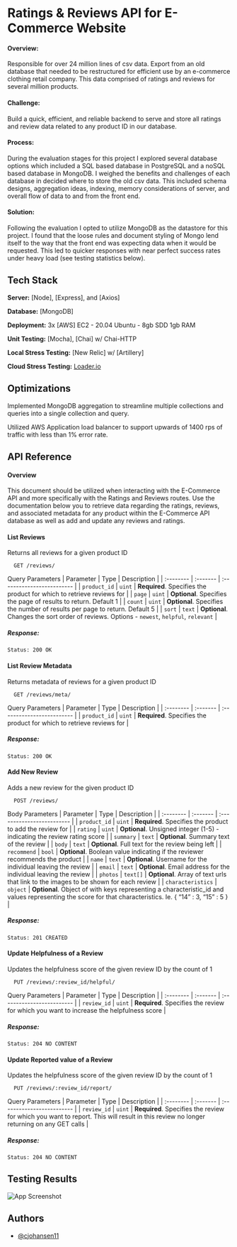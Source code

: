 
# Ratings & Reviews API for E-Commerce Website

#### Overview:
Responsible for over 24 million lines of csv data. Export from an old database that needed to be restructured for efficient use by an e-commerce clothing retail company. This data comprised of ratings and reviews for several million products. 

#### Challenge:
Build a quick, efficient, and reliable backend to serve and store all ratings and review data related to any product ID in our database. 

#### Process:
During the evaluation stages for this project I explored several database options which included a SQL based database in PostgreSQL and a noSQL based database in MongoDB. I weighed the benefits and challenges of each database in decided where to store the old csv data. This included schema designs, aggregation ideas, indexing, memory considerations of server, and overall flow of data to and from the front end. 

#### Solution:
Following the evaluation I opted to utilize MongoDB as the datastore for this project. I found that the loose rules and document styling of Mongo lend itself to the way that the front end was expecting data when it would be requested. This led to quicker responses with near perfect success rates under heavy load (see testing statistics below).

## Tech Stack

**Server:** [Node], [Express], and [Axios]

**Database:** [MongoDB]

**Deployment:** 3x [AWS] EC2 - 20.04 Ubuntu - 8gb SDD 1gb RAM

**Unit Testing:** [Mocha], [Chai] w/ Chai-HTTP

**Local Stress Testing:** [New Relic] w/ [Artillery]

**Cloud Stress Testing:** [Loader.io](https://www.loader.io)
## Optimizations

Implemented MongoDB aggregation to streamline multiple collections and queries into a single collection and query. 

Utilized AWS Application load balancer to support upwards of 1400 rps of traffic with less than 1% error rate. 


## API Reference

#### Overview
This document should be utilized when interacting with the E-Commerce API and more specifically with the Ratings and Reviews routes. Use the documentation below you to retrieve data regarding the ratings, reviews, and associated metadata for any product within the E-Commerce API database as well as add and update any reviews and ratings. 

#### List Reviews
Returns all reviews for a given product ID

```http
  GET /reviews/
```

Query Parameters
| Parameter | Type     | Description                |
| :-------- | :------- | :------------------------- |
| `product_id` | `uint` | **Required**. Specifies the product for which to retrieve reviews for |
| `page` | `uint` | **Optional**. Specifies the page of results to return. Default 1 |
| `count` | `uint` | **Optional**. Specifies the number of results per page to return. Default 5 |
| `sort` | `text` | **Optional**. Changes the sort order of reviews. Options - `newest`, `helpful`, `relevant` |

##### Response:
```http
Status: 200 OK
```

#### List Review Metadata
Returns metadata of reviews for a given product ID

```http
  GET /reviews/meta/
```

Query Parameters
| Parameter | Type     | Description                |
| :-------- | :------- | :------------------------- |
| `product_id` | `uint` | **Required**. Specifies the product for which to retrieve reviews for |

##### Response:
```http
Status: 200 OK
```

#### Add New Review
Adds a new review for the given product ID

```http
  POST /reviews/
```

Body Parameters
| Parameter | Type     | Description                |
| :-------- | :------- | :------------------------- |
| `product_id` | `uint` | **Required**. Specifies the product to add the review for |
| `rating` | `uint` | **Optional**. Unsigned integer (1-5) - indicating the review rating score |
| `summary` | `text` | **Optional**. Summary text of the review |
| `body` | `text` | **Optional**. Full text for the review being left |
| `recommend` | `bool` | **Optional**. Boolean value indicating if the reviewer recommends the product |
| `name` | `text` | **Optional**. Username for the individual leaving the review |
| `email` | `text` | **Optional**. Email address for the individual leaving the review |
| `photos` | `text[]` | **Optional**. Array of text urls that link to the images to be shown for each review |
| `characteristics` | `object` | **Optional**. Object of with keys representing a characteristic_id and values representing the score for that characteristics. Ie. { “14” : 3, “15” : 5 } |

##### Response:
```http
Status: 201 CREATED
```

#### Update Helpfulness of a Review
Updates the helpfulness score of the given review ID by the count of 1

```http
  PUT /reviews/:review_id/helpful/
```

Query Parameters
| Parameter | Type     | Description                |
| :-------- | :------- | :------------------------- |
| `review_id` | `uint` | **Required**. Specifies the review for which you want to increase the helpfulness score |

##### Response:
```http
Status: 204 NO CONTENT
```

#### Update Reported value of a Review
Updates the helpfulness score of the given review ID by the count of 1

```http
  PUT /reviews/:review_id/report/
```

Query Parameters
| Parameter | Type     | Description                |
| :-------- | :------- | :------------------------- |
| `review_id` | `uint` | **Required**. Specifies the review for which you want to report. This will result in this review no longer returning on any GET calls |

##### Response:
```http
Status: 204 NO CONTENT
```
  
## Testing Results

![App Screenshot](https://github.com/SDC-Jupiter/Ratings_Reviews_API/blob/main/readme_data/test_data.jpeg)

  
## Authors

- [@cjohansen11](https://www.github.com/cjohansen11)

  
